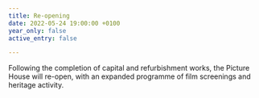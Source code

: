 ```yaml
---
title: Re-opening
date: 2022-05-24 19:00:00 +0100
year_only: false
active_entry: false

---
```

Following the completion of capital and refurbishment works, the Picture House will re-open, with an expanded programme of film screenings and heritage activity.